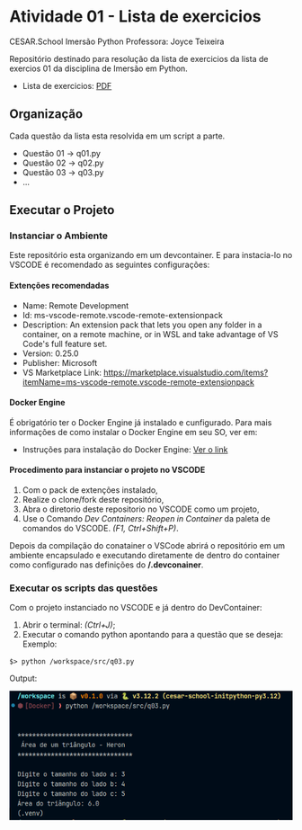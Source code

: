 # Atividade 01 - Lista de exercicios
CESAR.School 
Imersão Python
Professora: Joyce Teixeira

Repositório destinado para resolução da lista de exercicios da lista de exercios 01 da disciplina de Imersão em Python.

- Lista de exercicios: [PDF](docs/exe_list_01-20240402.pdf)

## Organização
 
Cada questão da lista esta resolvida em um script a parte.
- Questão 01 -> q01.py
- Questão 02 -> q02.py
- Questão 03 -> q03.py
- ...

## Executar o Projeto

### Instanciar o Ambiente

Este repositório esta organizando em um devcontainer.
E para instacia-lo no VSCODE é recomendado as seguintes configurações:

#### Extenções recomendadas

- Name: Remote Development
- Id: ms-vscode-remote.vscode-remote-extensionpack
- Description: An extension pack that lets you open any folder in a container, on a remote machine, or in WSL and take advantage of VS Code's full feature set.
- Version: 0.25.0
- Publisher: Microsoft
- VS Marketplace Link: https://marketplace.visualstudio.com/items?itemName=ms-vscode-remote.vscode-remote-extensionpack

#### Docker Engine

É obrigatório ter o Docker Engine já instalado e cunfigurado. Para mais informações de como instalar o Docker Engine em seu SO, ver em:

- Instruções para instalação do Docker Engine: [Ver o link](https://docs.docker.com/engine/install/)

#### Procedimento para instanciar o projeto no VSCODE
1. Com o pack de extenções instalado,
1. Realize o clone/fork deste repositório,
1. Abra o diretorio deste repositorio no VSCODE como um projeto,
1. Use o Comando _Dev Containers: Reopen in Container_ da paleta de comandos do VSCODE. _(F1, Ctrl+Shift+P)_.

Depois da compilação do conatainer o VSCode abrirá o repositório em um ambiente encapsulado e executando diretamente de dentro do container como configurado nas definições do **/.devconainer**.

### Executar os scripts das questões

Com o projeto instanciado no VSCODE e já dentro do DevContainer:

1. Abrir o terminal: _(Ctrl+J)_;
1. Executar o comando python apontando para a questão que se deseja:
Exemplo:
```
$> python /workspace/src/q03.py
```

Output:

![Exemplo de output do terminal](docs/20240403_print_terminal.png)

